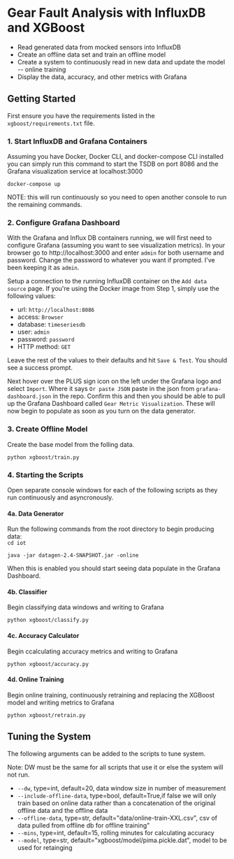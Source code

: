 # Gear Fault Analysis with InfluxDB and XGBoost

- Read generated data from mocked sensors into InfluxDB
- Create an offline data set and train an offline model
- Create a system to continuously read in new data and update the model -- online training
- Display the data, accuracy, and other metrics with Grafana

## Getting Started

First ensure you have the requirements listed in the `xgboost/requirements.txt` file.

### 1. Start InfluxDB and Grafana Containers

Assuming you have Docker, Docker CLI, and docker-compose CLI installed you can simply run this command to start the TSDB on port 8086 and the Grafana visualization service at localhost:3000

`docker-compose up`

NOTE: this will run continuously so you need to open another console to run the remaining commands.

### 2. Configure Grafana Dashboard

With the Grafana and Influx DB containers running, we will first need to configure Grafana (assuming you want to see visualization metrics). In your browser go to http://localhost:3000 and enter `admin` for both username and password. Change the password to whatever you want if prompted. I've been keeping it as `admin`.

Setup a connection to the running InfluxDB container on the `Add data source` page. If you're using the Docker image from Step 1, simply use the following values:

- url: `http://localhost:8086`
- access: `Browser`
- database: `timeseriesdb`
- user: `admin`
- password: `password`
- HTTP method: `GET`

Leave the rest of the values to their defaults and hit `Save & Test`. You should see a success prompt.

Next hover over the PLUS sign icon on the left under the Grafana logo and select `Import`. Where it says `Or paste JSON` paste in the json from `grafana-dashboard.json` in the repo. Confirm this and then you should be able to pull up the Grafana Dashboard called `Gear Metric Visualization`. These will now begin to populate as soon as you turn on the data generator.

### 3. Create Offline Model

Create the base model from the folling data.

`python xgboost/train.py`

### 4. Starting the Scripts

Open separate console windows for each of the following scripts as they run continuously and asyncronously.

#### 4a. Data Generator

Run the following commands from the root directory to begin producing data:  
`cd iot`

`java -jar datagen-2.4-SNAPSHOT.jar -online`

When this is enabled you should start seeing data populate in the Grafana Dashboard.

#### 4b. Classifier

Begin classifying data windows and writing to Grafana

`python xgboost/classify.py`

#### 4c. Accuracy Calculator

Begin ccalculating accuracy metrics and writing to Grafana

`python xgboost/accuracy.py`

#### 4d. Online Training

Begin online training, continuously retraining and replacing the XGBoost model and writing metrics to Grafana

`python xgboost/retrain.py`

## Tuning the System

The following arguments can be added to the scripts to tune system.

Note: DW must be the same for all scripts that use it or else the system will not run.

- `--dw`, type=int, default=20, data window size in number of measurement
- `--include-offline-data`, type=bool, default=True,if false we will only train based on online data rather than a concatenation of the original offline data and the offline data
- `--offline-data`, type=str, default="data/online-train-XXL.csv", csv of data pulled from offline db for offline training"
- `--mins`, type=int, default=15, rolling minutes for calculating accuracy
- `--model`, type=str, default="xgboost/model/pima.pickle.dat", model to be used for retainging
